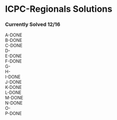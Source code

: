 # ICPC-Regionals Solutions
### Currently Solved 12/16
A-DONE<br>
B-DONE<br>
C-DONE<br>
D-<br>
E-DONE<br>
F-DONE<br>
G-<br>
H-<br>
I-DONE<br>
J-DONE<br>
K-DONE<br>
L-DONE<br>
M-DONE<br>
N-DONE<br>
O-<br>
P-DONE</p>